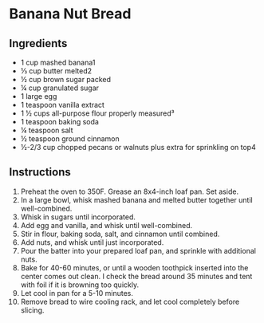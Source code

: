 # Banana Nut Bread

## Ingredients
* 1 cup mashed banana1
* ⅓ cup butter melted2
* ½ cup brown sugar packed
* ¼ cup granulated sugar
* 1 large egg
* 1 teaspoon vanilla extract
* 1 ½ cups all-purpose flour properly measured³
* 1 teaspoon baking soda
* ¼ teaspoon salt
* ½ teaspoon ground cinnamon
* ½-2/3 cup chopped pecans or walnuts plus extra for sprinkling on top4

## Instructions
1. Preheat the oven to 350F. Grease an 8x4-inch loaf pan. Set aside.
1. In a large bowl, whisk mashed banana and melted butter together until well-combined.
1. Whisk in sugars until incorporated.
1. Add egg and vanilla, and whisk until well-combined.
1. Stir in flour, baking soda, salt, and cinnamon until combined.
1. Add nuts, and whisk until just incorporated.
1. Pour the batter into your prepared loaf pan, and sprinkle with additional nuts.
1. Bake for 40-60 minutes, or until a wooden toothpick inserted into the center comes out clean. I check the bread around 35 minutes and tent with foil if it is browning too quickly.
1. Let cool in pan for a 5-10 minutes.
1. Remove bread to wire cooling rack, and let cool completely before slicing.
